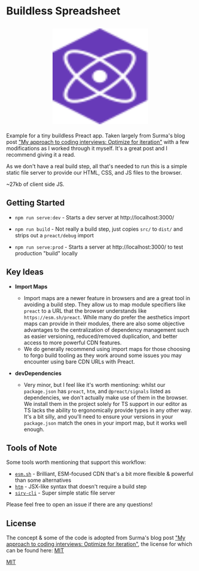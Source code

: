 # Buildless Spreadsheet

<h2 align="center">
  <img height="256" width="256" src="./src/assets/preact.svg">
</h2>

Example for a tiny buildless Preact app. Taken largely from Surma's blog post ["My approach to coding interviews: Optimize for iteration"](https://surma.dev/things/spreadsheet/) with a few modifications as I worked through it myself. It's a great post and I recommend giving it a read.

As we don't have a real build step, all that's needed to run this is a simple static file server to provide our HTML, CSS, and JS files to the browser.

~27kb of client side JS.

## Getting Started

-   `npm run serve:dev` - Starts a dev server at http://localhost:3000/

-   `npm run build` - Not really a build step, just copies `src/` to `dist/` and strips out a `preact/debug` import

-   `npm run serve:prod` - Starts a server at http://localhost:3000/ to test production "build" locally

## Key Ideas

-   **Import Maps**

    -   Import maps are a newer feature in browsers and are a great tool in avoiding a build step. They allow us to map module specifiers like `preact` to a URL that the browser understands like `https://esm.sh/preact`. While many do prefer the aesthetics import maps can provide in their modules, there are also some objective advantages to the centralization of dependency management such as easier versioning, reduced/removed duplication, and better access to more powerful CDN features.
    -   We do generally recommend using import maps for those choosing to forgo build tooling as they work around some issues you may encounter using bare CDN URLs with Preact.

-   **devDependencies**
    -   Very minor, but I feel like it's worth mentioning: whilst our `package.json` has `preact`, `htm`, and `@preact/signals` listed as dependencies, we don't actually make use of them in the browser. We install them in the project solely for TS support in our editor as TS lacks the ability to ergonomically provide types in any other way. It's a bit silly, and you'll need to ensure your versions in your `package.json` match the ones in your import map, but it works well enough.

## Tools of Note

Some tools worth mentioning that support this workflow:

-   [`esm.sh`](https://esm.sh) - Brilliant, ESM-focused CDN that's a bit more flexible & powerful than some alternatives
-   [`htm`](https://npm.im/htm) - JSX-like syntax that doesn't require a build step
-   [`sirv-cli`](https://npm.im/sirv-cli) - Super simple static file server

Please feel free to open an issue if there are any questions!

## License

The concept & some of the code is adopted from Surma's blog post ["My approach to coding interviews: Optimize for iteration"](https://surma.dev/things/spreadsheet/), the license for which can be found here: [MIT](https://github.com/surma/surma.dev/blob/master/LICENSE.md)

[MIT](../../LICENSE)
